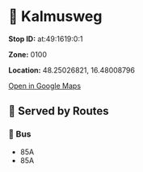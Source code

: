 # 🚉 Kalmusweg


**Stop ID:** at:49:1619:0:1

**Zone:** 0100

**Location:** 48.25026821, 16.48008796

[Open in Google Maps](https://www.google.com/maps?q=48.25026821,16.48008796)

## 🚆 Served by Routes

### 🚌 Bus
- 85A
- 85A